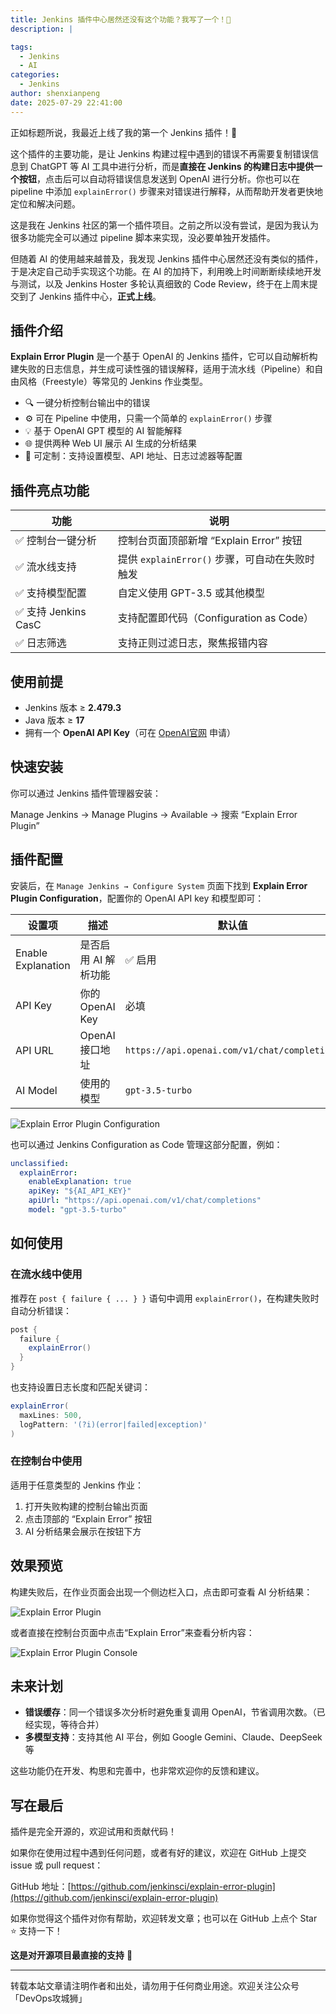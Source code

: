 ```yaml
---
title: Jenkins 插件中心居然还没有这个功能？我写了一个！🤖
description: |

tags:
  - Jenkins
  - AI
categories:
  - Jenkins
author: shenxianpeng
date: 2025-07-29 22:41:00
---
```


正如标题所说，我最近上线了我的第一个 Jenkins 插件！🎉

这个插件的主要功能，是让 Jenkins 构建过程中遇到的错误不再需要复制错误信息到 ChatGPT 等 AI 工具中进行分析，而是**直接在 Jenkins 的构建日志中提供一个按钮**，点击后可以自动将错误信息发送到 OpenAI 进行分析。你也可以在 pipeline 中添加 `explainError()` 步骤来对错误进行解释，从而帮助开发者更快地定位和解决问题。

这是我在 Jenkins 社区的第一个插件项目。之前之所以没有尝试，是因为我认为很多功能完全可以通过 pipeline 脚本来实现，没必要单独开发插件。

但随着 AI 的使用越来越普及，我发现 Jenkins 插件中心居然还没有类似的插件，于是决定自己动手实现这个功能。在 AI 的加持下，利用晚上时间断断续续地开发与测试，以及 Jenkins Hoster 多轮认真细致的 Code Review，终于在上周末提交到了 Jenkins 插件中心，**正式上线**。

## 插件介绍

**Explain Error Plugin** 是一个基于 OpenAI 的 Jenkins 插件，它可以自动解析构建失败的日志信息，并生成可读性强的错误解释，适用于流水线（Pipeline）和自由风格（Freestyle）等常见的 Jenkins 作业类型。

* 🔍 一键分析控制台输出中的错误
* ⚙️ 可在 Pipeline 中使用，只需一个简单的 `explainError()` 步骤
* 💡 基于 OpenAI GPT 模型的 AI 智能解释
* 🌐 提供两种 Web UI 展示 AI 生成的分析结果
* 🎯 可定制：支持设置模型、API 地址、日志过滤器等配置

## 插件亮点功能

<!-- more -->

| 功能 | 说明 |
|------|------|
| ✅ 控制台一键分析 | 控制台页面顶部新增 “Explain Error” 按钮 |
| ✅ 流水线支持 | 提供 `explainError()` 步骤，可自动在失败时触发 |
| ✅ 支持模型配置 | 自定义使用 GPT-3.5 或其他模型 |
| ✅ 支持 Jenkins CasC | 支持配置即代码（Configuration as Code） |
| ✅ 日志筛选 | 支持正则过滤日志，聚焦报错内容 |


## 使用前提

- Jenkins 版本 ≥ **2.479.3**
- Java 版本 ≥ **17**
- 拥有一个 **OpenAI API Key**（可在 [OpenAI官网](https://platform.openai.com/account/api-keys) 申请）

## 快速安装

你可以通过 Jenkins 插件管理器安装：

Manage Jenkins → Manage Plugins → Available → 搜索 “Explain Error Plugin”

## 插件配置

安装后，在 `Manage Jenkins → Configure System` 页面下找到 **Explain Error Plugin Configuration**，配置你的 OpenAI API key 和模型即可：

| 设置项 | 描述 | 默认值 |
|--------|------|--------|
| Enable Explanation | 是否启用 AI 解析功能 | ✅ 启用 |
| API Key | 你的 OpenAI Key | 必填 |
| API URL | OpenAI 接口地址 | `https://api.openai.com/v1/chat/completions` |
| AI Model | 使用的模型 | `gpt-3.5-turbo` |

![Explain Error Plugin Configuration](explain-error-plugin/1.png)

也可以通过 Jenkins Configuration as Code 管理这部分配置，例如：

```yaml
unclassified:
  explainError:
    enableExplanation: true
    apiKey: "${AI_API_KEY}"
    apiUrl: "https://api.openai.com/v1/chat/completions"
    model: "gpt-3.5-turbo"
```

## 如何使用

### 在流水线中使用

推荐在 `post { failure { ... } }` 语句中调用 `explainError()`，在构建失败时自动分析错误：

```groovy
post {
  failure {
    explainError()
  }
}
```

也支持设置日志长度和匹配关键词：

```groovy
explainError(
  maxLines: 500,
  logPattern: '(?i)(error|failed|exception)'
)
```

### 在控制台中使用

适用于任意类型的 Jenkins 作业：

1. 打开失败构建的控制台输出页面
2. 点击顶部的 “Explain Error” 按钮
3. AI 分析结果会展示在按钮下方

## 效果预览

构建失败后，在作业页面会出现一个侧边栏入口，点击即可查看 AI 分析结果：

![Explain Error Plugin](explain-error-plugin/2.png)

或者直接在控制台页面中点击“Explain Error”来查看分析内容：

![Explain Error Plugin Console](explain-error-plugin/3.png)

## 未来计划

- **错误缓存**：同一个错误多次分析时避免重复调用 OpenAI，节省调用次数。（已经实现，等待合并）
- **多模型支持**：支持其他 AI 平台，例如 Google Gemini、Claude、DeepSeek 等

这些功能仍在开发、构思和完善中，也非常欢迎你的反馈和建议。

## 写在最后

插件是完全开源的，欢迎试用和贡献代码！

如果你在使用过程中遇到任何问题，或者有好的建议，欢迎在 GitHub 上提交 issue 或 pull request：

GitHub 地址：[https://github.com/jenkinsci/explain-error-plugin](https://github.com/jenkinsci/explain-error-plugin)

如果你觉得这个插件对你有帮助，欢迎转发文章；也可以在 GitHub 上点个 Star ⭐ 支持一下！

**这是对开源项目最直接的支持** 🙌

<!--如果你觉得这篇文章对你有帮助，记得【点赞】【在看】支持一下我 🙌～-->

---

转载本站文章请注明作者和出处，请勿用于任何商业用途。欢迎关注公众号「DevOps攻城狮」
